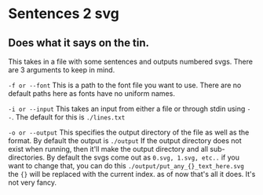 # Sentences 2 svg
## Does what it says on the tin.
This takes in a file with some sentences and outputs numbered svgs.
There are 3 arguments to keep in mind.

``-f or --font`` This is a path to the font file you want to use. There are no default paths here as fonts have no uniform names.

``-i or --input`` This takes an input from either a file or through stdin using ``--``. The default for this is ``./lines.txt``

``-o or --output`` This specifies the output directory of the file as well as the format. By default the output is ``./output``
If the output directory does not exist when running, then it'll make the output directory and all sub-directories.
By default the svgs come out as ``0.svg, 1.svg, etc..`` if you want to change that, you can do this ``./output/put_any_{}_text_here.svg``
the ``{}`` will be replaced with the current index. as of now that's all it does. It's not very fancy.